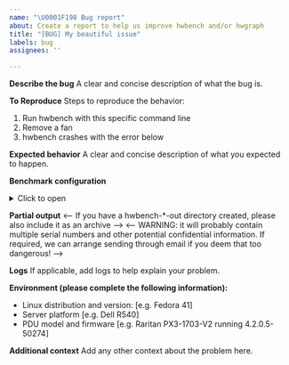 ```yaml
---
name: "\U0001F198 Bug report"
about: Create a report to help us improve hwbench and/or hwgraph
title: "[BUG] My beautiful issue"
labels: bug
assignees: ''

---
```


**Describe the bug**
A clear and concise description of what the bug is.

**To Reproduce**
Steps to reproduce the behavior:
1. Run hwbench with this specific command line
2. Remove a fan
3. hwbench crashes with the error below

**Expected behavior**
A clear and concise description of what you expected to happen.

**Benchmark configuration**
<!-- Please add your configuration within the dropdown below -->
<details>
<summary>Click to open</summary>

```
My benchmark configuration
```

</details>

**Partial output**
<-- If you have a hwbench-*-out directory created, please also include it as an archive -->
<-- WARNING: it will probably contain multiple serial numbers and other potential confidential information. If required, we can arrange sending through email if you deem that too dangerous! -->

**Logs**
If applicable, add logs to help explain your problem.

**Environment (please complete the following information):**
 - Linux distribution and version: [e.g. Fedora 41]
 - Server platform [e.g. Dell R540]
 - PDU model and firmware [e.g. Raritan PX3-1703-V2 running 4.2.0.5-50274]

**Additional context**
Add any other context about the problem here.
